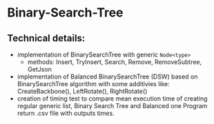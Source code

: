 # Binary-Search-Tree

## Technical details:
- implementation of BinarySearchTree with generic ```Node<type>```
    - methods: Insert, TryInsert, Search, Remove, RemoveSubtree, GetJson
- implementation of Balanced BinarySearchTree (DSW) based on BinarySearchTree algorithm with some additivies like: CreateBackbone(), LeftRotate(), RightRotate()
- creation of timing test to compare mean execution time of creating regular generic list, Binary Search Tree and Balanced one
Program return .csv  file with outputs times.


